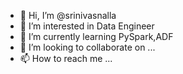 - 👋 Hi, I’m @srinivasnalla
- 👀 I’m interested in Data Engineer
- 🌱 I’m currently learning PySpark,ADF
- 💞️ I’m looking to collaborate on ...
- 📫 How to reach me ...

<!---
srinivasnalla/srinivasnalla is a ✨ special ✨ repository because its `README.md` (this file) appears on your GitHub profile.
You can click the Preview link to take a look at your changes.
--->
